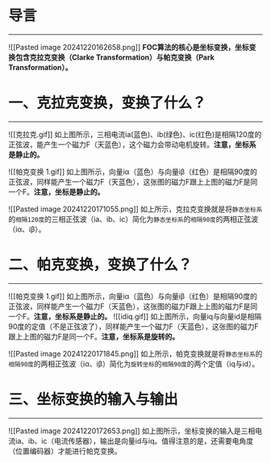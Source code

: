# 导言
---
![[Pasted image 20241220162658.png]]
**FOC算法的核心是坐标变换，坐标变换包含克拉克变换（Clarke Transformation）与帕克变换（Park Transformation）。** 

# 一、克拉克变换，变换了什么？
---
![[克拉克.gif]]
如上图所示，三相电流ia(蓝色)、ib(绿色)、ic(红色)是相隔120度的正弦波，能产生一个磁力F（天蓝色），这个磁力会带动电机旋转。**注意，坐标系是静止的。**

![[帕克变换 1.gif]]
如上图所示，向量iα（蓝色）与向量iβ（红色）是相隔90度的正弦波，同样能产生一个磁力F（天蓝色），这张图的磁力F跟上上图的磁力F是同一个F。**注意，坐标是静止的。**

![[Pasted image 20241220171055.png]]
如上所示，克拉克变换就是将`静态坐标系`的`相隔120度`的三相正弦波（ia、ib、ic）简化为`静态坐标系`的`相隔90度`的两相正弦波（iα、iβ）。

# 二、帕克变换，变换了什么？
---

![[帕克变换 1.gif]]
如上图所示，向量iα（蓝色）与向量iβ（红色）是相隔90度的正弦波，同样能产生一个磁力F（天蓝色），这张图的磁力F跟上上图的磁力F是同一个F。**注意，坐标系是静止的。**
![[idiq.gif]]
如上图所示，向量iq与向量id是相隔90度的定值（不是正弦波了），同样能产生一个磁力F（天蓝色），这张图的磁力F跟上上图的磁力F是同一个F。**注意，坐标系是旋转的。**

![[Pasted image 20241220171845.png]]
如上所示，帕克变换就是将`静态坐标系`的`相隔90度`的两相正弦波（iα、iβ）简化为``旋转坐标``的``相隔90度``的两个定值（iq与id）。

# 三、坐标变换的输入与输出
---
![[Pasted image 20241220172653.png]]
如上图所示，坐标变换的输入是三相电流ia、ib、ic（电流传感器），输出是向量id与iq。值得注意的是，还需要电角度（位置编码器）才能进行帕克变换。

